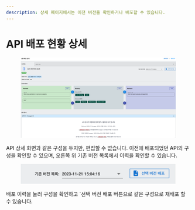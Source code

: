 ```yaml
---
description: 상세 페이지에서는 이전 버전을 확인하거나 배포할 수 있습니다.
---
```


# API 배포 현황 상세

<figure><img src="../../.gitbook/assets/image (3) (1).png" alt=""><figcaption></figcaption></figure>

API 상세 화면과 같은 구성을 두지만, 편집할 수 없습니다. 이전에 배포되었던 API의 구성을 확인할 수 있으며, 오른쪽 위 기존 버전 목록에서 이력을 확인할 수 있습니다.

<figure><img src="../../.gitbook/assets/image (48).png" alt=""><figcaption></figcaption></figure>

배포 이력을 눌러 구성을 확인하고 \`선택 버전 배포 버튼으로 같은 구성으로 재배포 할 수 있습니다.
